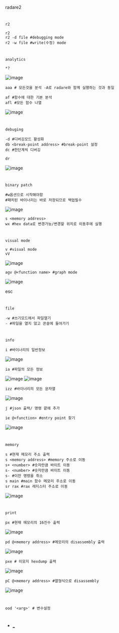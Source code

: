 radare2

#
`r2`
```
r2
r2 -d file #debugging mode
r2 -w file #write(수정) mode
```
#
`analytics`
```
*?
```
![image](https://user-images.githubusercontent.com/61821641/151243875-3a5ade57-b87e-423d-87be-1d53c1839d8d.png)
```
aaa # 모든것을 분석 -A로 radare와 함께 실행하는 것과 동일
```
```
af #함수에 대한 기본 분석
afl #모든 함수 나열
```
![image](https://user-images.githubusercontent.com/61821641/150521818-9b4b3d9c-829b-4716-a2cb-31e9efe2d460.png)
#
`debuging`
```
-d #디버깅모드 활성화
db <break-point address> #break-point 설정
dc #한단계씩 디버깅
```
```
dr
```
![image](https://user-images.githubusercontent.com/61821641/151243735-f3e0829d-f148-4fb0-9be7-dbdccf9dde5d.png)
#
`binary patch`
```
#w옵션으로 시작해야함
#패치된 바이너리는 바로 저장되므로 백업필수
```
![image](https://user-images.githubusercontent.com/61821641/151446005-55f397f0-4ee9-408a-a0f0-ed122d87811b.png)
```
s <memory address>
wx #hex data로 변경가능/변경할 위치로 이동후에 실행
```
#
`visual mode`

```
v #visual mode
vV
```
![image](https://user-images.githubusercontent.com/61821641/150522098-a962e5d7-3c3d-40eb-988d-ec2b19e3f09c.png)
```
agv @<function name> #graph mode
```
![image](https://user-images.githubusercontent.com/61821641/150230006-c2f1a774-ff38-4410-a0a0-370c52f75b32.png)

esc

#
`file`
```
-w #쓰기모드에서 파일열기
- #파일을 열지 않고 콘솔에 들어가기
```
#
`info`
```
i #바이너리의 일반정보
```
![image](https://user-images.githubusercontent.com/61821641/150521651-8ab3bf30-148a-4e7c-89cf-626c2f941ba7.png)
```
ia #파일의 모든 정보
```
![image](https://user-images.githubusercontent.com/61821641/150522600-2a14f4f7-71c0-4687-919e-450bdf31beb0.png)
![image](https://user-images.githubusercontent.com/61821641/150521529-db5e0891-fa3d-4c23-84a5-2d1d056c3f1e.png)
```
izz #바이너리의 모든 문자열
```
![image](https://user-images.githubusercontent.com/61821641/150521734-b72b673b-2bcf-4fa8-b33c-4d96f40fc2fa.png)
```
j #json 출력/ 명령 끝에 추가
```
```
ie @<function> #entry point 찾기
```
![image](https://user-images.githubusercontent.com/61821641/150522806-227e87e3-1612-4f80-afa3-6163a4308dbb.png)
#
`memory`
```
s #현재 메모리 주소 출력
s <memory address> #memory 주소로 이동
s+ <number> #숫자만큼 바이트 이동
s- <number> #숫자만큼 바이트 이동
s- #이전 명령을 취소
s main #main 함수 메모리 주소로 이동
sr rax #rax 레지스터 주소로 이동
```
![image](https://user-images.githubusercontent.com/61821641/150523890-40f26c56-7d5a-497a-87d5-f84e3afcf13c.png)
#
`print`
```
px #현재 메모리의 16진수 출력
```
![image](https://user-images.githubusercontent.com/61821641/150524253-f4ea1350-cef8-48af-aa25-476cf085f1a7.png)

```
pd @<memory address> #메모리의 disassembly 출력
```
![image](https://user-images.githubusercontent.com/61821641/150524498-0b0e8c14-0d55-497d-bc13-85443a299065.png)

```
pxe # 이모지 hexdump 출력
```
![image](https://user-images.githubusercontent.com/61821641/150524758-372d6e83-e983-4794-8340-5a3259c942ce.png)

```
pC @<memory address> #열형식으로 disassembly
```
![image](https://user-images.githubusercontent.com/61821641/150524890-cacf9385-9006-498a-b6d7-c9adfb375eb9.png)

#
```
ood '<arg>' # 변수설정
```
#
- [_](https://www.megabeets.net/a-journey-into-radare-2-part-2/)
